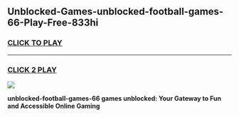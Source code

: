 
## Unblocked-Games-unblocked-football-games-66-Play-Free-833hi
<h3>
<a href="https://premium76.site?title=unblocked-football-games-66&ref=20A">CLICK TO PLAY</a></h3>
<hr>

<h3>
<a href="https://premium76.site?title=unblocked-football-games-66&ref=20A">CLICK 2 PLAY</a>
  
</h3>

<a href="https://premium76.site?title=unblocked-football-games-66&ref=20A"><img src="https://clearcache.store/games.png"></a>


**unblocked-football-games-66 games unblocked: Your Gateway to Fun and Accessible Online Gaming**
